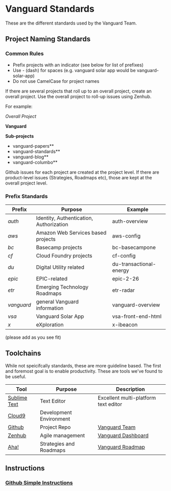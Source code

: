 # Vanguard Standards
These are the different standards used by the Vanguard Team.

## Project Naming Standards
### Common Rules
- Prefix projects with an indicator (see below for list of prefixes)
- Use - (dash) for spaces (e.g. vanguard solar app would be vanguard-solar-app)
- Do not use CamelCase for project names

If there are several projects that roll up to an overall project, create an overall project. Use the overall project to roll-up issues using Zenhub.

For example:

_Overall Project_

**Vanguard**

__Sub-projects__
* vanguard-papers**
* vanguard-standards**
* vanguard-blog**
* vanguard-columbo**

Github issues for each project are created at the project level. If there are product-level issues (Strategies, Roadmaps etc), those are kept at the overall project level.

### Prefix Standards
| Prefix        | Purpose           | Example  |
| ------------- | ------------- | ------ |
| _auth_     | Identity, Authentication, Authorization | auth-overview |
| _aws_      | Amazon Web Services based projects | aws-config |
| _bc_       | Basecamp projects | bc-basecampone |
| _cf_       | Cloud Foundry projects | cf-config |
| _du_        | Digital Utility related | du-transactional-energy |
| _epic_      | EPIC-related | epic-2-26 |
| _etr_       | Emerging Technology Roadmaps | etr-radar |
| _vanguard_ | general Vanguard information | vanguard-overview |
| _vsa_      | Vanguard Solar App      |   vsa-front-end-html |
| _x_        | eXploration       |    x-ibeacon |

(please add as you see fit)

## Toolchains
While not speicifcally standards, these are more guideline based. The first and foremost goal is to enable productivity. These are tools we've found to be useful.

| Tool | Purpose | Description |
| ---- | ------- | ----------- |
| [Sublime Text](https://www.sublimetext.com/) | Text Editor | Excellent multi-platform text editor |
| [Cloud9](https://c9.io) | Development Environment |  |
| [Github](https://github.com) | Project Repo | [Vanguard Team](https://github.com/VanguardArchitecture) |
| [Zenhub](https://zenhub.com) | Agile management | [Vanguard Dashboard](https://dashboard.zenhub.io/#/organizations/VanguardArchitecture) |
| [Aha!](http://www.aha.io/)   | Strategies and Roadmaps | [Vanguard Roadmap](https://vanguardarchitecture.aha.io/roadmap) |

## Instructions

### [Github Simple Instructions ](./simple-instructions-github-git-sublime.md)




